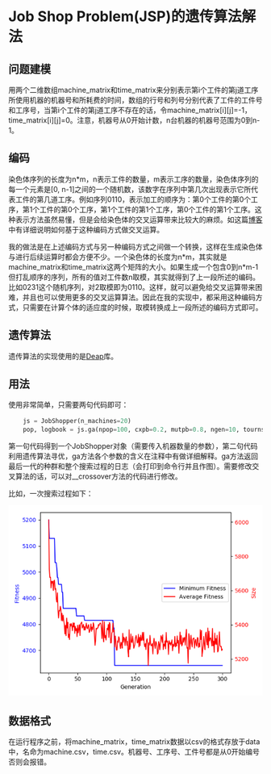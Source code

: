 # Job Shop Problem(JSP)的遗传算法解法

## 问题建模

用两个二维数组machine_matrix和time_matrix来分别表示第i个工件的第j道工序所使用机器的机器号和所耗费的时间，数组的行号和列号分别代表了工件的工件号和工序号，当第i个工件的第j道工序不存在的话，令machine_matrix\[i\]\[j\]=-1，time_matrix\[i\]\[j\]=0。注意，机器号从0开始计数，n台机器的机器号范围为0到n-1。

## 编码

染色体序列的长度为n\*m，n表示工件的数量，m表示工序的数量，染色体序列的每一个元素是\[0, n-1\]之间的一个随机数，该数字在序列中第几次出现表示它所代表工件的第几道工序。例如序列0110，表示加工的顺序为：第0个工件的第0个工序，第1个工件的第0个工序，第1个工件的第1个工序，第0个工件的第1个工序。这种表示方法虽然易懂，但是会给染色体的交叉运算带来比较大的麻烦。如这篇[博客](https://blog.csdn.net/mnmlist/article/details/79056522)中有详细说明如何基于这种编码方式做交叉运算。

我的做法是在上述编码方式与另一种编码方式之间做一个转换，这样在生成染色体与进行后续运算时都会方便不少。一个染色体的长度为n\*m，其实就是machine_matrix和time_matrix这两个矩阵的大小。如果生成一个包含0到n\*m-1但打乱顺序的序列，所有的值对工件数n取模，其实就得到了上一段所述的编码。比如0231这个随机序列，对2取模即为0110。这样，就可以避免给交叉运算带来困难，并且也可以使用更多的交叉运算算法。因此在我的实现中，都采用这种编码方式，只需要在计算个体的适应度的时候，取模转换成上一段所述的编码方式即可。

## 遗传算法

遗传算法的实现使用的是[Deap](https://deap.readthedocs.io/en/master/index.html)库。

## 用法

使用非常简单，只需要两句代码即可：
```python
    js = JobShopper(n_machines=20)
    pop, logbook = js.ga(npop=100, cxpb=0.2, mutpb=0.8, ngen=10, tournsize=50, mu_indpb=0.05)
```
第一句代码得到一个JobShopper对象（需要传入机器数量的参数），第二句代码利用遗传算法寻优，ga方法各个参数的含义在注释中有做详细解释。ga方法返回最后一代的种群和整个搜索过程的日志（会打印到命令行并且作图）。需要修改交叉算法的话，可以对__crossover方法的代码进行修改。

比如，一次搜索过程如下：

![Alt text](https://github.com/Yirui-Wang/JobShopper/blob/master/myplot.png)

## 数据格式

在运行程序之前，将machine_matrix，time_matrix数据以csv的格式存放于data中，名命为machine.csv，time.csv。机器号、工序号、工件号都是从0开始编号否则会报错。
